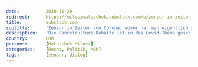 ```yaml
---
date:          2020-11-20
redirect:      https://miloszmatuschek.substack.com/p/zensur-in-zeiten-von-corona-wovor
title:         substack.com
subtitle:      'Zensur in Zeiten von Corona: wovor hat man eigentlich solche Angst?'
description:   'Die Cancelculture-Debatte ist in das Covid-Thema geschlüpft. Es herrscht ein Informationskrieg. Der Debattenraum ist das erste Opfer.'
country:       COM
persons:       [Matuschek Milosz]
categories:    [Recht, Politik, MSM]
tags:          [zensur, dialog]
---
```

